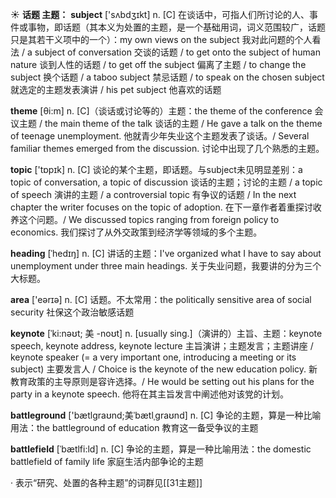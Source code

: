 ☀ <span class="category">**话题 主题：**</span>
<span class="vocabulary">**subject**</span> ['sʌbdӡɪkt] 
<span class="definition">n. [C] 在谈话中，可指人们所讨论的人、事件或事物，即话题（其本义为处置的主题，是一个基础用词，词义范围较广，话题只是其若干义项中的一个）：</span>my own views on the subject 我对此问题的个人看法 / a subject of conversation 交谈的话题 / to get onto the subject of human nature 谈到人性的话题 / to get off the subject 偏离了主题 / to change the subject 换个话题 / a taboo subject 禁忌话题 / to speak on the chosen subject 就选定的主题发表演讲 / his pet subject 他喜欢的话题

<span class="vocabulary">**theme**</span> [θi:m] 
<span class="definition">n. [C]（谈话或讨论等的）主题：</span>the theme of the conference 会议主题 / the main theme of the talk 谈话的主题 / He gave a talk on the theme of teenage unemployment. 他就青少年失业这个主题发表了谈话。/ Several familiar themes emerged from the discussion. 讨论中出现了几个熟悉的主题。

<span class="vocabulary">**topic**</span> ['tɒpɪk] 
<span class="definition">n. [C] 谈论的某个主题，即话题。与subject未见明显差别：</span>a topic of conversation, a topic of discussion 谈话的主题；讨论的主题 / a topic of speech 演讲的主题 / a controversial topic 有争议的话题 / In the next chapter the writer focuses on the topic of adoption. 在下一章作者着重探讨收养这个问题。/ We discussed topics ranging from foreign policy to economics. 我们探讨了从外交政策到经济学等领域的多个主题。
           
<span class="vocabulary">**heading**</span> [ˈhedɪŋ]
<span class="definition">n. [C] 讲话的主题：</span>I've organized what I have to say about unemployment under three main headings. 关于失业问题，我要讲的分为三个大标题。

<span class="vocabulary">**area**</span> ['eərɪə] 
<span class="definition">n. [C] 话题。不太常用：</span>the politically sensitive area of social security 社保这个政治敏感话题
         
<span class="vocabulary">**keynote**</span> [ˈki:nəʊt; 美 -noʊt] 
<span class="definition">n. [usually sing.]（演讲的）主旨、主题：</span>keynote speech, keynote address, keynote lecture 主旨演讲；主题发言；主题讲座 / keynote speaker (= a very important one, introducing a meeting or its subject) 主要发言人 / Choice is the keynote of the new education policy. 新教育政策的主导原则是容许选择。/ He would be setting out his plans for the party in a keynote speech. 他将在其主旨发言中阐述他对该党的计划。
           
<span class="vocabulary">**battleground**</span> ['bætlɡraʊnd;美ˈbætlˌɡraʊnd]
<span class="definition">n. [C] 争论的主题，算是一种比喻用法：</span>the battleground of education 教育这一备受争议的主题

<span class="vocabulary">**battlefield**</span> [ˈbætlfi:ld]
<span class="definition">n. [C] 争论的主题，算是一种比喻用法：</span>the domestic battlefield of family life 家庭生活内部争论的主题

· 表示“研究、处置的各种主题”的词群见[[31主题]]
